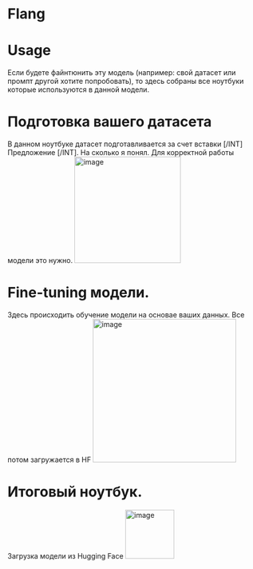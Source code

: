 # Flang

# Usage
Если будете файнтюнить эту модель (например: свой датасет или промпт другой хотите попробовать), то здесь собраны все ноутбуки которые используются в данной модели.

# Подготовка вашего датасета
В данном ноутбуке датасет подготавливается за счет вставки [/INT] Предложение [/INT]. На сколько я понял. Для корректной работы модели это нужно.
<img width="213" alt="image" src="https://github.com/b3GOR/Flang/assets/46500891/d66dc6a9-a9ce-416e-8c24-be09d575e0ea">

# Fine-tuning модели.
Здесь  происходить обучение модели на основае ваших данных. Все потом загружается в HF 
<img width="287" alt="image" src="https://github.com/b3GOR/Flang/assets/46500891/026d73a0-7cac-4fc7-9e97-8453a7584074">


# Итоговый ноутбук.
Загрузка модели из Hugging Face
<img width="98" alt="image" src="https://github.com/b3GOR/Flang/assets/46500891/2db638e1-2079-4016-8644-3cbf3050ae4b">
